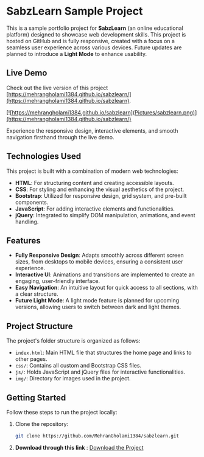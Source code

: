 # SabzLearn Sample Project

This is a sample portfolio project for **SabzLearn** (an online educational platform) designed to showcase web development skills. This project is hosted on GitHub and is fully responsive, created with a focus on a seamless user experience across various devices. Future updates are planned to introduce a **Light Mode** to enhance usability.

## Live Demo

Check out the live version of this project [https://mehrangholami1384.github.io/sabzlearn/](https://mehrangholami1384.github.io/sabzlearn).

[![https://mehrangholami1384.github.io/sabzlearn](Pictures/sabzlearn.png)](https://mehrangholami1384.github.io/sabzlearn/)

Experience the responsive design, interactive elements, and smooth navigation firsthand through the live demo.

## Technologies Used

This project is built with a combination of modern web technologies:

- **HTML**: For structuring content and creating accessible layouts.
- **CSS**: For styling and enhancing the visual aesthetics of the project.
- **Bootstrap**: Utilized for responsive design, grid system, and pre-built components.
- **JavaScript**: For adding interactive elements and functionalities.
- **jQuery**: Integrated to simplify DOM manipulation, animations, and event handling.

## Features

- **Fully Responsive Design**: Adapts smoothly across different screen sizes, from desktops to mobile devices, ensuring a consistent user experience.
- **Interactive UI**: Animations and transitions are implemented to create an engaging, user-friendly interface.
- **Easy Navigation**: An intuitive layout for quick access to all sections, with a clear structure.
- **Future Light Mode**: A light mode feature is planned for upcoming versions, allowing users to switch between dark and light themes.

## Project Structure

The project's folder structure is organized as follows:

- `index.html`: Main HTML file that structures the home page and links to other pages.
- `css/`: Contains all custom and Bootstrap CSS files.
- `js/`: Holds JavaScript and jQuery files for interactive functionalities.
- `img/`: Directory for images used in the project.

## Getting Started

Follow these steps to run the project locally:

1. Clone the repository:
   ```bash
   git clone https://github.com/MehranGholami1384/sabzlearn.git

2. **Download through this link** :
     [Download the Project](https://github.com/MehranGholami1384/sabzlearn/archive/refs/heads/main.zip)
